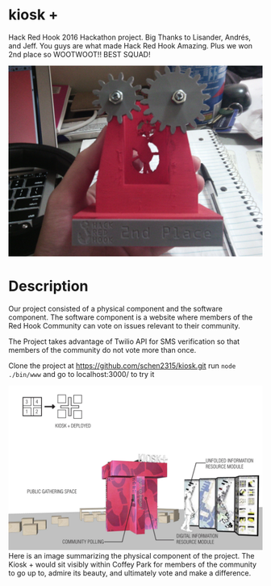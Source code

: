 # kiosk +
Hack Red Hook 2016 Hackathon project.
Big Thanks to Lisander, Andrés, and Jeff. 
You guys are what made Hack Red Hook Amazing.
Plus we won 2nd place so WOOTWOOT!!
BEST SQUAD!

![alt text](public/img/HackRedHook20162ndplaceTrophy.jpg "Hack Red Hook 2016 2nd Place Tropy")

# Description
Our project consisted of a physical component and the software component.
The software component is a website where members of the Red Hook Community can 
vote on issues relevant to their community. 

The Project takes advantage of Twilio API for SMS verification so that 
members of the community do not vote more than once. 

Clone the project at https://github.com/schen2315/kiosk.git
run `node ./bin/www` and go to localhost:3000/
to try it 


![alt text](public/img/RHH_kioskplus-page-009.jpg "")
Here is an image summarizing the physical component of the project. 
The Kiosk + would sit visibly within Coffey Park for members of the
community to go up to, admire its beauty, and ultimately vote and make a 
difference.
